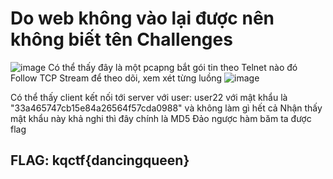 # Do web không vào lại được nên không biết tên Challenges
![image](https://user-images.githubusercontent.com/88301536/139675875-c4820cf1-4b3f-4317-aa15-83c19a398f50.png)
Có thể thấy đây là một pcapng bắt gói tin theo Telnet nào đó
Follow TCP Stream để theo dõi, xem xét từng luồng
![image](https://user-images.githubusercontent.com/88301536/139676174-63e02c35-f409-45db-b41a-57c1e22bc7c3.png)

Có thể thấy client kết nối tới server với user: user22 với mật khẩu là "33a465747cb15e84a26564f57cda0988" và không làm gì hết cả
Nhận thấy mật khẩu này khả nghi thì đây chính là MD5
Đảo ngược hàm băm ta được flag

## FLAG: kqctf{dancingqueen}

